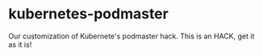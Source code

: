 # kubernetes-podmaster
Our customization of Kubernete's podmaster hack. This is an HACK, get it as it is!
